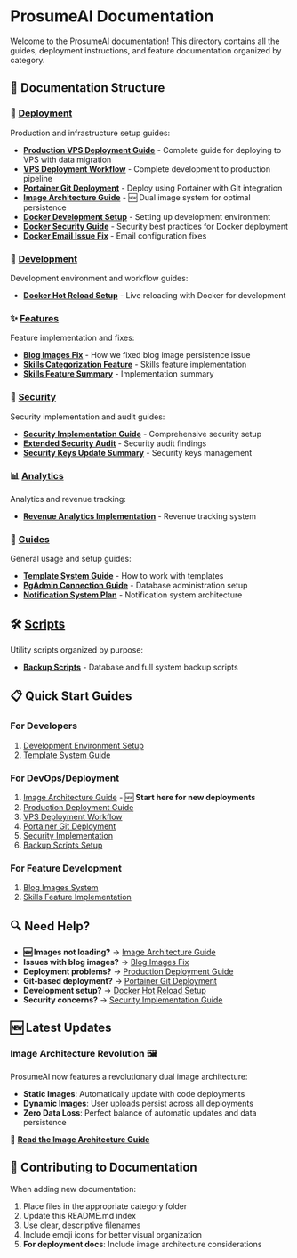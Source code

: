 # ProsumeAI Documentation

Welcome to the ProsumeAI documentation! This directory contains all the guides, deployment instructions, and feature documentation organized by category.

## 📁 Documentation Structure

### 🚀 [Deployment](./deployment/)
Production and infrastructure setup guides:
- **[Production VPS Deployment Guide](./deployment/PRODUCTION_DEPLOYMENT_GUIDE.md)** - Complete guide for deploying to VPS with data migration
- **[VPS Deployment Workflow](./deployment/VPS_DEPLOYMENT_WORKFLOW.md)** - Complete development to production pipeline
- **[Portainer Git Deployment](./deployment/PORTAINER_GIT_DEPLOYMENT.md)** - Deploy using Portainer with Git integration
- **[Image Architecture Guide](./deployment/IMAGE_ARCHITECTURE_GUIDE.md)** - 🆕 Dual image system for optimal persistence
- **[Docker Development Setup](./deployment/DOCKER_DEVELOPMENT_SETUP.md)** - Setting up development environment
- **[Docker Security Guide](./deployment/DOCKER_SECURITY_GUIDE.md)** - Security best practices for Docker deployment
- **[Docker Email Issue Fix](./deployment/DOCKER_EMAIL_ISSUE_FIXED.md)** - Email configuration fixes

### 🔧 [Development](./development/)
Development environment and workflow guides:
- **[Docker Hot Reload Setup](./development/DOCKER_DEVELOPMENT_HOT_RELOAD.md)** - Live reloading with Docker for development

### ✨ [Features](./features/)
Feature implementation and fixes:
- **[Blog Images Fix](./features/BLOG_IMAGES_FIX.md)** - How we fixed blog image persistence issue
- **[Skills Categorization Feature](./features/SKILLS_CATEGORIZATION_FEATURE.md)** - Skills feature implementation
- **[Skills Feature Summary](./features/SKILLS_FEATURE_IMPLEMENTATION_SUMMARY.md)** - Implementation summary

### 🔐 [Security](./security/)
Security implementation and audit guides:
- **[Security Implementation Guide](./security/SECURITY_IMPLEMENTATION_GUIDE.md)** - Comprehensive security setup
- **[Extended Security Audit](./security/EXTENDED_SECURITY_AUDIT.md)** - Security audit findings
- **[Security Keys Update Summary](./security/SECURITY_KEYS_UPDATE_SUMMARY.md)** - Security keys management

### 📊 [Analytics](./analytics/)
Analytics and revenue tracking:
- **[Revenue Analytics Implementation](./analytics/REVENUE_ANALYTICS_IMPLEMENTATION.md)** - Revenue tracking system

### 📖 [Guides](./guides/)
General usage and setup guides:
- **[Template System Guide](./guides/template-system-guide.md)** - How to work with templates
- **[PgAdmin Connection Guide](./guides/PGADMIN_CONNECTION_GUIDE.md)** - Database administration setup
- **[Notification System Plan](./guides/notification-system-plan.md)** - Notification system architecture

## 🛠️ [Scripts](../scripts/)
Utility scripts organized by purpose:
- **[Backup Scripts](../scripts/backup/)** - Database and full system backup scripts

## 📋 Quick Start Guides

### For Developers
1. [Development Environment Setup](./development/DOCKER_DEVELOPMENT_HOT_RELOAD.md)
2. [Template System Guide](./guides/template-system-guide.md)

### For DevOps/Deployment
1. [Image Architecture Guide](./deployment/IMAGE_ARCHITECTURE_GUIDE.md) - 🆕 **Start here for new deployments**
2. [Production Deployment Guide](./deployment/PRODUCTION_DEPLOYMENT_GUIDE.md)
3. [VPS Deployment Workflow](./deployment/VPS_DEPLOYMENT_WORKFLOW.md)
4. [Portainer Git Deployment](./deployment/PORTAINER_GIT_DEPLOYMENT.md)
5. [Security Implementation](./security/SECURITY_IMPLEMENTATION_GUIDE.md)
6. [Backup Scripts Setup](../scripts/backup/)

### For Feature Development
1. [Blog Images System](./features/BLOG_IMAGES_FIX.md)
2. [Skills Feature Implementation](./features/SKILLS_CATEGORIZATION_FEATURE.md)

## 🔍 Need Help?

- **🆕 Images not loading?** → [Image Architecture Guide](./deployment/IMAGE_ARCHITECTURE_GUIDE.md)
- **Issues with blog images?** → [Blog Images Fix](./features/BLOG_IMAGES_FIX.md)
- **Deployment problems?** → [Production Deployment Guide](./deployment/PRODUCTION_DEPLOYMENT_GUIDE.md)
- **Git-based deployment?** → [Portainer Git Deployment](./deployment/PORTAINER_GIT_DEPLOYMENT.md)
- **Development setup?** → [Docker Hot Reload Setup](./development/DOCKER_DEVELOPMENT_HOT_RELOAD.md)
- **Security concerns?** → [Security Implementation Guide](./security/SECURITY_IMPLEMENTATION_GUIDE.md)

## 🆕 Latest Updates

### **Image Architecture Revolution** 🖼️
ProsumeAI now features a revolutionary dual image architecture:
- **Static Images**: Automatically update with code deployments
- **Dynamic Images**: User uploads persist across all deployments
- **Zero Data Loss**: Perfect balance of automatic updates and data persistence

📖 **[Read the Image Architecture Guide](./deployment/IMAGE_ARCHITECTURE_GUIDE.md)**

## 📝 Contributing to Documentation

When adding new documentation:
1. Place files in the appropriate category folder
2. Update this README.md index
3. Use clear, descriptive filenames
4. Include emoji icons for better visual organization 
5. **For deployment docs**: Include image architecture considerations 